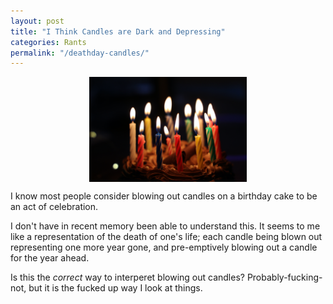 ```yaml
---
layout: post
title: "I Think Candles are Dark and Depressing"
categories: Rants
permalink: "/deathday-candles/"
---
```



<style>
.candles {
    display: block;
    width: 50%;
    margin-left: auto;
    margin-right: auto;
}

</style>

<img src="/assets/deathDayCandles/lanGaoBirthdayCandles.jpg" class="candles"/>

I know most people consider blowing out candles on a birthday cake to be an act of celebration.

I don't have in recent memory been able to understand this. It seems to me like a representation of the death of one's life; each candle being blown out representing one more year gone, and pre-emptively blowing out a candle for the year ahead.

Is this the *correct* way to interperet blowing out candles? Probably-fucking-not, but it is the fucked up way I look at things.